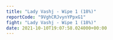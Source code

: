 ```yaml
---
title: "Lady Vashj - Wipe 1 (18%)"
reportCode: "9VghCRJvynYPpxG1"
fight: "Lady Vashj - Wipe 1 (18%)"
date: 2021-10-10T19:07:58.024000+00:00
---
```

